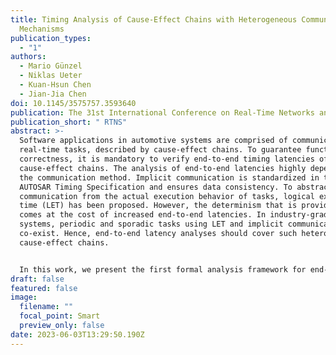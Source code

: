```yaml
---
title: Timing Analysis of Cause-Effect Chains with Heterogeneous Communication
  Mechanisms
publication_types:
  - "1"
authors:
  - Mario Günzel
  - Niklas Ueter
  - Kuan-Hsun Chen
  - Jian-Jia Chen
doi: 10.1145/3575757.3593640
publication: The 31st International Conference on Real-Time Networks and Systems
publication_short: " RTNS"
abstract: >-
  Software applications in automotive systems are comprised of communicating
  real-time tasks, described by cause-effect chains. To guarantee functional
  correctness, it is mandatory to verify end-to-end timing latencies of the
  cause-effect chains. The analysis of end-to-end latencies highly depends on
  the communication method. Implicit communication is standardized in the
  AUTOSAR Timing Specification and ensures data consistency. To abstract
  communication from the actual execution behavior of tasks, logical execution
  time (LET) has been proposed. However, the determinism that is provided by LET
  comes at the cost of increased end-to-end latencies. In industry-grade
  systems, periodic and sporadic tasks using LET and implicit communication
  co-exist. Hence, end-to-end latency analyses should cover such heterogeneous
  cause-effect chains.


  In this work, we present the first formal analysis framework for end-to-end analysis of cause-effect chains that allows heterogeneous types of recurrent tasks and different communication mechanisms, i.e., (i) a mixed setup of sporadic and periodic tasks that (ii) communicate by a mixed setup of LET and implicit communication mechanism. In this regard, we uncover the principles that homogeneous analyses are built from and discuss how these principles can be transferred to the heterogeneous case. In particular, we cut the cause-effect chain into homogeneous parts which results in 3 different analyses: one baseline approach, one that directly uses the homogeneous results, and one that reduces the pessimism for changes of communication means. Our evaluation shows that for some systems the two more sophisticated approaches outperform the baseline significantly, while for other systems the baseline is already satisfactory.
draft: false
featured: false
image:
  filename: ""
  focal_point: Smart
  preview_only: false
date: 2023-06-03T13:29:50.190Z
---
```

